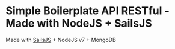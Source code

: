 # Simple Boilerplate API RESTful - Made with NodeJS + SailsJS

Made with [SailsJS](http://sailsjs.org) + NodeJS v7 + MongoDB
